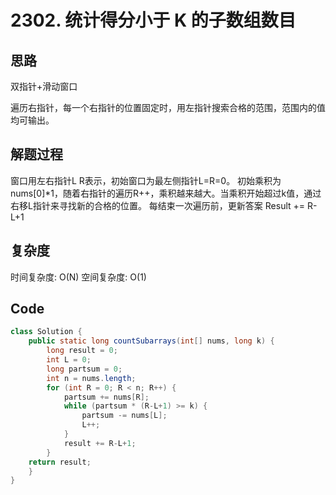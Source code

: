 # 2302. 统计得分小于 K 的子数组数目

## 思路

双指针+滑动窗口

遍历右指针，每一个右指针的位置固定时，用左指针搜索合格的范围，范围内的值均可输出。

## 解题过程

窗口用左右指针L R表示，初始窗口为最左侧指针L=R=0。
初始乘积为nums[0]*1，随着右指针的遍历R++，乘积越来越大。当乘积开始超过k值，通过右移L指针来寻找新的合格的位置。
每结束一次遍历前，更新答案 Result += R-L+1

## 复杂度

时间复杂度: O(N)
空间复杂度: O(1)

## Code

```Java
class Solution {
    public static long countSubarrays(int[] nums, long k) {
        long result = 0;
        int L = 0;
        long partsum = 0;
        int n = nums.length;
        for (int R = 0; R < n; R++) {
            partsum += nums[R];
            while (partsum * (R-L+1) >= k) {
                partsum -= nums[L];
                L++;
            }
            result += R-L+1;
        }
    return result;
    }
}
```



